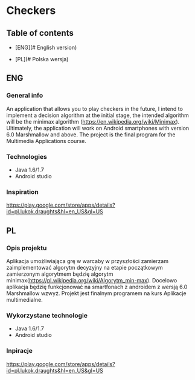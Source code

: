 # Checkers
## Table of contents
* [ENG](# English version)

* [PL](# Polska wersja)



## ENG

### General info
An application that allows you to play checkers in the future, I intend to implement a decision algorithm at the initial stage, the intended algorithm will be the minimax algorithm (https://en.wikipedia.org/wiki/Minimax). Ultimately, the application will work on Android smartphones with version 6.0 Marshmallow and above. The project is the final program for the Multimedia Applications course.

### Technologies
* Java 1.6/1.7
* Android studio

### Inspiration
https://play.google.com/store/apps/details?id=pl.lukok.draughts&hl=en_US&gl=US

## PL

### Opis projektu
Aplikacja umożliwiająca grę w warcaby w przyszłości zamierzam zaimplementować algorytm decyzyjny na etapie początkowym zamierzonym algorytmem będzię algorytm minimax(https://pl.wikipedia.org/wiki/Algorytm_min-max). Docelowo aplikacja będzię funkcjonować na smartfonach z androidem z wersją 6.0 Marshmallow wzwyż. Projekt jest finalnym programem na kurs Aplikacje multimedialne.

### Wykorzystane technologie
* Java 1.6/1.7
* Android studio

### Inpiracje
https://play.google.com/store/apps/details?id=pl.lukok.draughts&hl=en_US&gl=US
